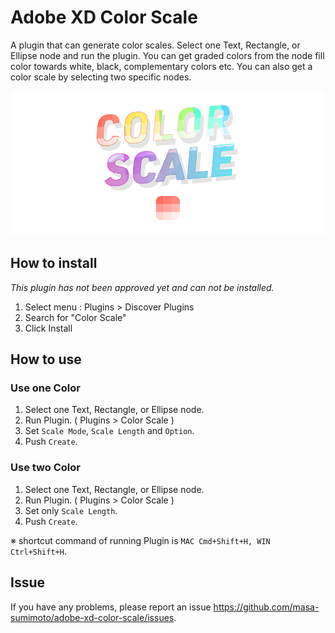 # Adobe XD Color Scale
A plugin that can generate color scales. Select one Text, Rectangle, or Ellipse node and run the plugin. You can get graded colors from the node fill color towards white, black, complementary colors etc. You can also get a color scale by selecting two specific nodes.

![mainvisual](https://github.com/masa-sumimoto/adobe-xd-color-scale/blob/master/src/images/mainvisual.png)

## How to install

*This plugin has not been approved yet and can not be installed.*

1. Select menu : Plugins > Discover Plugins
2. Search for "Color Scale"
3. Click Install


## How to use

### Use one Color
1. Select one Text, Rectangle, or Ellipse node.
2. Run Plugin. ( Plugins > Color Scale )
3. Set `Scale Mode`, `Scale Length` and `Option`.
4. Push `Create`.

### Use two Color
1. Select one Text, Rectangle, or Ellipse node.
2. Run Plugin. ( Plugins > Color Scale )
3. Set only `Scale Length`.
4. Push `Create`.

※ shortcut command of running Plugin is `MAC Cmd+Shift+H, WIN Ctrl+Shift+H`.  

## Issue
If you have any problems, please report an issue https://github.com/masa-sumimoto/adobe-xd-color-scale/issues.